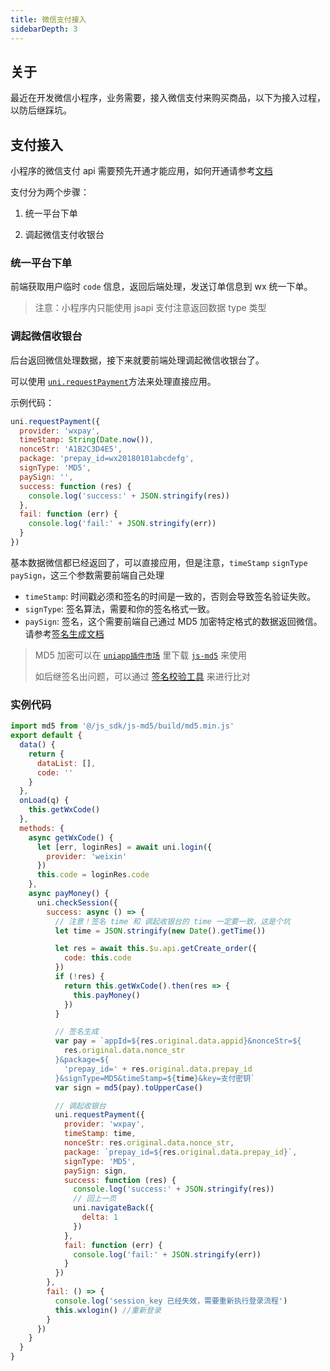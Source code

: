 ```yaml
---
title: 微信支付接入
sidebarDepth: 3
---
```


## 关于

最近在开发微信小程序，业务需要，接入微信支付来购买商品，以下为接入过程，以防后继踩坑。

## 支付接入

小程序的微信支付 api 需要预先开通才能应用，如何开通请参考[文档](https://pay.weixin.qq.com/wiki/doc/api/wxa/wxa_api.php?chapter=7_11&index=2)

支付分为两个步骤：

1. 统一平台下单

2. 调起微信支付收银台

### 统一平台下单

前端获取用户临时 `code` 信息，返回后端处理，发送订单信息到 wx 统一下单。

> 注意：小程序内只能使用 jsapi 支付注意返回数据 type 类型

### 调起微信收银台

后台返回微信处理数据，接下来就要前端处理调起微信收银台了。

可以使用 [`uni.requestPayment`](https://uniapp.dcloud.io/api/plugins/payment?id=requestpayment)方法来处理直接应用。

示例代码：

```js
uni.requestPayment({
  provider: 'wxpay',
  timeStamp: String(Date.now()),
  nonceStr: 'A1B2C3D4E5',
  package: 'prepay_id=wx20180101abcdefg',
  signType: 'MD5',
  paySign: '',
  success: function (res) {
    console.log('success:' + JSON.stringify(res))
  },
  fail: function (err) {
    console.log('fail:' + JSON.stringify(err))
  }
})
```

基本数据微信都已经返回了，可以直接应用，但是注意，`timeStamp` `signType` `paySign`，这三个参数需要前端自己处理

- `timeStamp`: 时间戳必须和签名的时间是一致的，否则会导致签名验证失败。
- `signType`: 签名算法，需要和你的签名格式一致。
- `paySign`: 签名，这个需要前端自己通过 MD5 加密特定格式的数据返回微信。请参考[签名生成文档](https://pay.weixin.qq.com/wiki/doc/api/wxa/wxa_api.php?chapter=7_7&index=3)

> MD5 加密可以在 [`uniapp插件市场`](https://ext.dcloud.net.cn/) 里下载 [`js-md5`](https://ext.dcloud.net.cn/plugin?id=5) 来使用
>
> 如后继签名出问题，可以通过 [签名校验工具](https://pay.weixin.qq.com/wiki/doc/api/wxa/wxa_api.php?chapter=20_1) 来进行比对

### 实例代码

```js
import md5 from '@/js_sdk/js-md5/build/md5.min.js'
export default {
  data() {
    return {
      dataList: [],
      code: ''
    }
  },
  onLoad(q) {
    this.getWxCode()
  },
  methods: {
    async getWxCode() {
      let [err, loginRes] = await uni.login({
        provider: 'weixin'
      })
      this.code = loginRes.code
    },
    async payMoney() {
      uni.checkSession({
        success: async () => {
          // 注意！签名 time 和 调起收银台的 time 一定要一致，这是个坑
          let time = JSON.stringify(new Date().getTime())

          let res = await this.$u.api.getCreate_order({
            code: this.code
          })
          if (!res) {
            return this.getWxCode().then(res => {
              this.payMoney()
            })
          }

          // 签名生成
          var pay = `appId=${res.original.data.appid}&nonceStr=${
            res.original.data.nonce_str
          }&package=${
            'prepay_id=' + res.original.data.prepay_id
          }&signType=MD5&timeStamp=${time}&key=支付密钥`
          var sign = md5(pay).toUpperCase()

          // 调起收银台
          uni.requestPayment({
            provider: 'wxpay',
            timeStamp: time,
            nonceStr: res.original.data.nonce_str,
            package: `prepay_id=${res.original.data.prepay_id}`,
            signType: 'MD5',
            paySign: sign,
            success: function (res) {
              console.log('success:' + JSON.stringify(res))
              // 回上一页
              uni.navigateBack({
                delta: 1
              })
            },
            fail: function (err) {
              console.log('fail:' + JSON.stringify(err))
            }
          })
        },
        fail: () => {
          console.log('session_key 已经失效，需要重新执行登录流程')
          this.wxlogin() //重新登录
        }
      })
    }
  }
}
```
